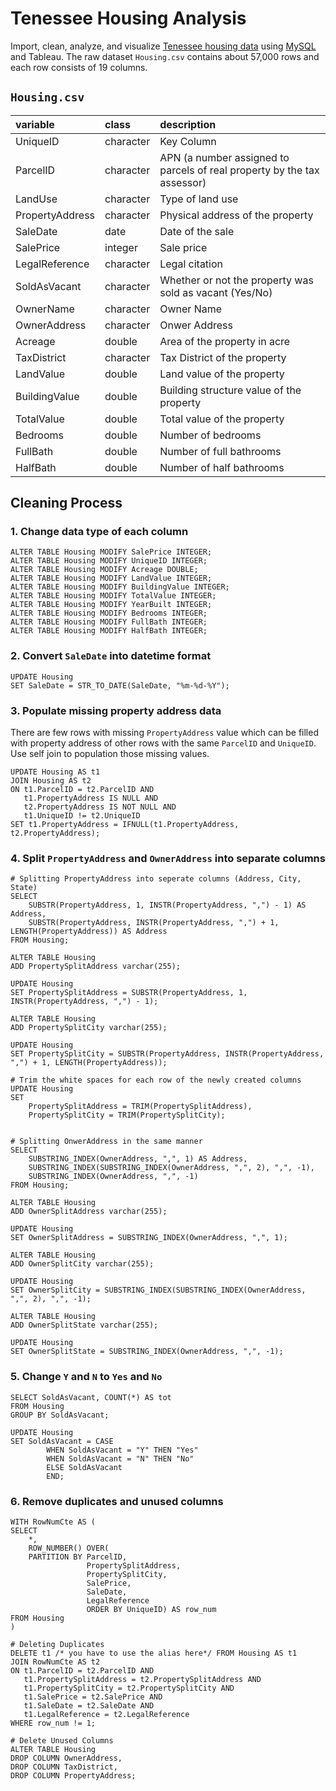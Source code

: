 # Tenessee Housing Analysis

Import, clean, analyze, and visualize [Tenessee housing data](https://github.com/AlexTheAnalyst/PortfolioProjects/blob/main/Nashville%20Housing%20Data%20for%20Data%20Cleaning.xlsx) using [MySQL]() and Tableau. The raw dataset `Housing.csv` contains about 57,000 rows and each row consists of 19 columns.

## `Housing.csv`

|variable          |class     |description |
|:-----------------|:---------|:-----------|
|UniqueID          |character | Key Column |
|ParcelID          |character | APN (a number assigned to parcels of real property by the tax assessor) |
|LandUse           |character | Type of land use |
|PropertyAddress   |character | Physical address of the property |
|SaleDate          |date      | Date of the sale  |
|SalePrice         |integer   | Sale price |
|LegalReference    |character | Legal citation |
|SoldAsVacant      |character | Whether or not the property was sold as vacant (Yes/No) |
|OwnerName         |character | Owner Name |
|OwnerAddress      |character | Onwer Address |
|Acreage           |double    | Area of the property in acre |
|TaxDistrict       |character | Tax District of the property |
|LandValue         |double    | Land value of the property |
|BuildingValue     |double    | Building structure value of the property |
|TotalValue        |double    | Total value of the property |
|Bedrooms          |double    | Number of bedrooms |
|FullBath          |double    | Number of full bathrooms |
|HalfBath          |double    | Number of half bathrooms |

## Cleaning Process

### 1. Change data type of each column

```mysql
ALTER TABLE Housing MODIFY SalePrice INTEGER;
ALTER TABLE Housing MODIFY UniqueID INTEGER;
ALTER TABLE Housing MODIFY Acreage DOUBLE;
ALTER TABLE Housing MODIFY LandValue INTEGER;
ALTER TABLE Housing MODIFY BuildingValue INTEGER;
ALTER TABLE Housing MODIFY TotalValue INTEGER;
ALTER TABLE Housing MODIFY YearBuilt INTEGER;
ALTER TABLE Housing MODIFY Bedrooms INTEGER;
ALTER TABLE Housing MODIFY FullBath INTEGER;
ALTER TABLE Housing MODIFY HalfBath INTEGER;

```

### 2. Convert `SaleDate` into datetime format

```mysql
UPDATE Housing
SET SaleDate = STR_TO_DATE(SaleDate, "%m-%d-%Y");
```

### 3. Populate missing property address data

There are few rows with missing `PropertyAddress` value which can be filled with property address of other rows with the same `ParcelID` and `UniqueID`. Use self join to population those missing values.

```mysql
UPDATE Housing AS t1
JOIN Housing AS t2
ON t1.ParcelID = t2.ParcelID AND
   t1.PropertyAddress IS NULL AND
   t2.PropertyAddress IS NOT NULL AND
   t1.UniqueID != t2.UniqueID
SET t1.PropertyAddress = IFNULL(t1.PropertyAddress, t2.PropertyAddress); 
```

### 4. Split `PropertyAddress` and `OwnerAddress` into separate columns

```mysql
# Splitting PropertyAddress into seperate columns (Address, City, State)
SELECT
	SUBSTR(PropertyAddress, 1, INSTR(PropertyAddress, ",") - 1) AS Address,
    SUBSTR(PropertyAddress, INSTR(PropertyAddress, ",") + 1, LENGTH(PropertyAddress)) AS Address
FROM Housing;

ALTER TABLE Housing
ADD PropertySplitAddress varchar(255);

UPDATE Housing
SET PropertySplitAddress = SUBSTR(PropertyAddress, 1, INSTR(PropertyAddress, ",") - 1);

ALTER TABLE Housing
ADD PropertySplitCity varchar(255);

UPDATE Housing
SET PropertySplitCity = SUBSTR(PropertyAddress, INSTR(PropertyAddress, ",") + 1, LENGTH(PropertyAddress));

# Trim the white spaces for each row of the newly created columns
UPDATE Housing
SET
	PropertySplitAddress = TRIM(PropertySplitAddress),
    PropertySplitCity = TRIM(PropertySplitCity);
    

# Splitting OnwerAddress in the same manner
SELECT
	SUBSTRING_INDEX(OwnerAddress, ",", 1) AS Address,
    SUBSTRING_INDEX(SUBSTRING_INDEX(OwnerAddress, ",", 2), ",", -1),
    SUBSTRING_INDEX(OwnerAddress, ",", -1)
FROM Housing;

ALTER TABLE Housing
ADD OwnerSplitAddress varchar(255);

UPDATE Housing
SET OwnerSplitAddress = SUBSTRING_INDEX(OwnerAddress, ",", 1);

ALTER TABLE Housing
ADD OwnerSplitCity varchar(255);

UPDATE Housing
SET OwnerSplitCity = SUBSTRING_INDEX(SUBSTRING_INDEX(OwnerAddress, ",", 2), ",", -1);

ALTER TABLE Housing
ADD OwnerSplitState varchar(255);

UPDATE Housing
SET OwnerSplitState = SUBSTRING_INDEX(OwnerAddress, ",", -1);
```
### 5. Change `Y` and `N` to `Yes` and `No`

```mysql
SELECT SoldAsVacant, COUNT(*) AS tot
FROM Housing
GROUP BY SoldAsVacant;

UPDATE Housing
SET SoldAsVacant = CASE
		WHEN SoldAsVacant = "Y" THEN "Yes"
        WHEN SoldAsVacant = "N" THEN "No"
        ELSE SoldAsVacant
		END;
```

### 6. Remove duplicates and unused columns

```mysql
WITH RowNumCte AS (
SELECT
	*,
	ROW_NUMBER() OVER(
    PARTITION BY ParcelID,
				 PropertySplitAddress,
                 PropertySplitCity,
				 SalePrice,
                 SaleDate,
                 LegalReference
                 ORDER BY UniqueID) AS row_num
FROM Housing
)

# Deleting Duplicates
DELETE t1 /* you have to use the alias here*/ FROM Housing AS t1
JOIN RowNumCte AS t2
ON t1.ParcelID = t2.ParcelID AND
   t1.PropertySplitAddress = t2.PropertySplitAddress AND
   t1.PropertySplitCity = t2.PropertySplitCity AND
   t1.SalePrice = t2.SalePrice AND
   t1.SaleDate = t2.SaleDate AND
   t1.LegalReference = t2.LegalReference
WHERE row_num != 1;
	
# Delete Unused Columns
ALTER TABLE Housing
DROP COLUMN OwnerAddress,
DROP COLUMN TaxDistrict,
DROP COLUMN PropertyAddress;

```